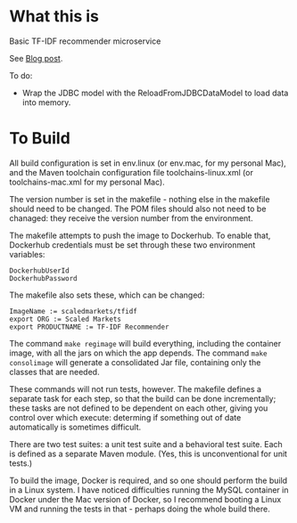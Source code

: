 # What this is
Basic TF-IDF recommender microservice

See [Blog post](https://scaledmarkets.blogspot.com/2017/12/creating-recommender-microservice-in.html).

To do:

 * Wrap the JDBC model with the ReloadFromJDBCDataModel to load data into memory.

# To Build

All build configuration is set in env.linux (or env.mac, for my personal Mac),
and the Maven toolchain configuration file toolchains-linux.xml
(or toolchains-mac.xml for my personal Mac).

The version number is set in the makefile - nothing else in the makefile should need
to be changed. The POM files should also not need to be chanaged: they receive the
version number from the environment.

The makefile attempts to push the image to Dockerhub. To enable that, Dockerhub
credentials must be set through these two environment variables:

```
DockerhubUserId
DockerhubPassword
```

The makefile also sets these, which can be changed:

```
ImageName := scaledmarkets/tfidf
export ORG := Scaled Markets
export PRODUCTNAME := TF-IDF Recommender
```

The command `make regimage` will build everything, including the container image,
with all the jars on which the app depends. The command `make consolimage` will
generate a consolidated Jar file, containing only the classes that are needed.

These commands will not run tests, however. The makefile defines a separate task for
each step, so that the build can be done incrementally; these tasks are not defined to
be dependent on each other, giving you control over which execute: determing if something
out of date automatically is sometimes difficult.

There are two test suites: a unit test suite and a behavioral test suite. Each is
defined as a separate Maven module. (Yes, this is unconventional for unit tests.)

To build the image, Docker is required, and so one should perform the build in
a Linux system. I have noticed difficulties running the MySQL container in Docker
under the Mac version of Docker, so I recommend booting a Linux VM and running the
tests in that - perhaps doing the whole build there.


